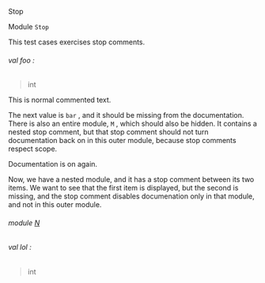 Stop

Module `Stop`

This test cases exercises stop comments.

<a id="val-foo"></a>

###### val foo :

> int


This is normal commented text.

The next value is `bar` , and it should be missing from the documentation. There is also an entire module, `M` , which should also be hidden. It contains a nested stop comment, but that stop comment should not turn documentation back on in this outer module, because stop comments respect scope.

Documentation is on again.

Now, we have a nested module, and it has a stop comment between its two items. We want to see that the first item is displayed, but the second is missing, and the stop comment disables documenation only in that module, and not in this outer module.

<a id="module-N"></a>

###### module [N](Stop.N.md)

<a id="val-lol"></a>

###### val lol :

> int
